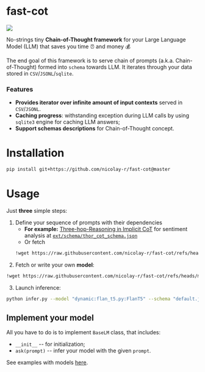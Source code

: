 # fast-cot
![](https://img.shields.io/badge/Python-3.9-brightgreen.svg)

No-strings tiny **Chain-of-Thought framework** for your Large Language Model (LLM) that saves you time ⏰ and money 💰

The end goal of this framework is to serve chain of prompts (a.k.a. Chain-of-Thought) formed into `schema` towards LLM.
It iterates through your data stored in `CSV`/`JSONL`/`sqlite`.

### Features
* **Provides iterator over infinite amount of input contexts** served in `CSV`/`JSONL`.
* **Caching progress**: withstanding exception during LLM calls by using `sqlite3` engine for caching LLM answers;
* **Support schemas descriptions** for Chain-of-Thought concept.

# Installation

```bash
pip install git+https://github.com/nicolay-r/fast-cot@master
```

# Usage

Just **three** simple steps:

1. Define your sequence of prompts with their dependencies
   * **For example:** [Three-hop-Reasoning in Implicit CoT](https://arxiv.org/pdf/2305.11255.pdf) for sentiment analysis at 
     [`ext/schema/thor_cot_schema.json`](/ext/schema/thor_cot_schema.json)
   * Or fetch  
    ```bash
    !wget https://raw.githubusercontent.com/nicolay-r/fast-cot/refs/heads/master/ext/schema/default.json
    ```
2. Fetch or write your own **model**:
```bash
!wget https://raw.githubusercontent.com/nicolay-r/fast-cot/refs/heads/master/ext/flan_t5.py
```

3. Launch inference:
```bash
python infer.py --model "dynamic:flan_t5.py:FlanT5" --schema "default.json" --device "cpu" --temp 0.1
```

## Implement your model

All you have to do is to implement `BaseLM` class, that includes:
* `__init__` -- for initialization;
* `ask(prompt)` -- infer your model with the given `prompt`. 

See examples with models [here](/ext).